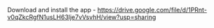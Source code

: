Download and install the app - https://drive.google.com/file/d/1PRnt-v0qZkcRgfN1usLH63lje7vVsvhH/view?usp=sharing
